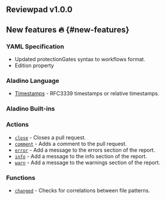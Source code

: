 ## Reviewpad v1.0.0

## New features :fire: {#new-features}

### YAML Specification

- Updated protectionGates syntax to workflows format.
- Edition property

### Aladino Language

- [Timestamps](/use-cases/timestamps) - RFC3339 timestamps or relative timestamps.

### Aladino Built-ins

### Actions

- [`close`](/guides/built-ins#close) - Closes a pull request.
- [`comment`](/guides/built-ins#comment) - Adds a comment to the pull request.
- [`error`](/guides/built-ins#error) - Add a message to the errors section of the report.
- [`info`](/guides/built-ins#info) - Add a message to the info section of the report.
- [`warn`](/guides/built-ins#warn) - Add a message to the warnings section of the report.

### Functions

- [`changed`](/guides/built-ins#changed) - Checks for correlations between file patterns.
